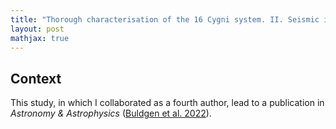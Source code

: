 ```yaml
---
title: "Thorough characterisation of the 16 Cygni system. II. Seismic inversions of the internal structure"
layout: post
mathjax: true
---
```


<!-- excerpt-end -->

## Context

This study, in which I collaborated as a fourth author, lead to a publication in *Astronomy & Astrophysics* ([Buldgen et al. 2022](https://ui.adsabs.harvard.edu/abs/2022A%26A...661A.143B/abstract)).

